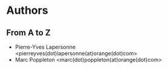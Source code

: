 # Authors

## From A to Z

* Pierre-Yves Lapersonne <pierreyves(dot)lapersonne(at)orange(dot)com>
* Marc Poppleton <marc(dot)poppleton(at)orange(dot)com>


